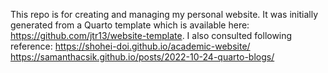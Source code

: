 This repo is for creating and managing my personal website. 
It was initially generated from a Quarto template which is available here: https://github.com/jtr13/website-template.
I also consulted following reference:
https://shohei-doi.github.io/academic-website/
https://samanthacsik.github.io/posts/2022-10-24-quarto-blogs/